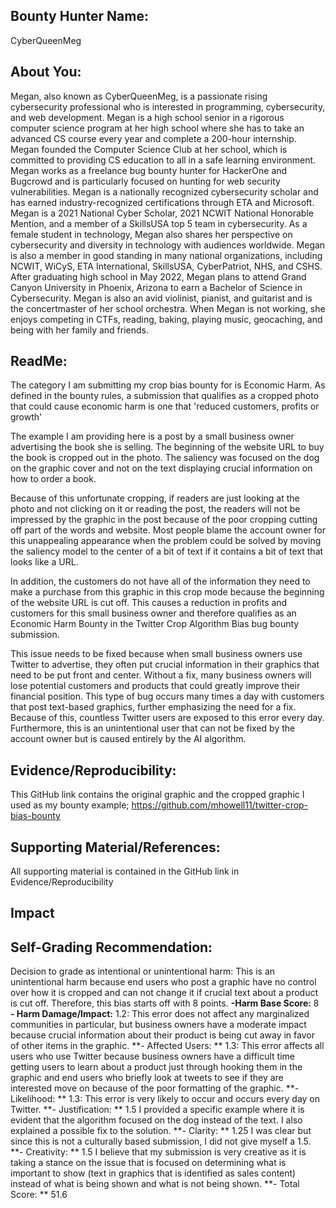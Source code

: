 ## Bounty Hunter Name:
CyberQueenMeg
## About You:
Megan, also known as CyberQueenMeg, is a passionate rising cybersecurity professional who is interested in programming, cybersecurity, and web development. Megan is a high school senior in a rigorous computer science program at her high school where she has to take an advanced CS course every year and complete a 200-hour internship. Megan founded the Computer Science Club at her school, which is committed to providing CS education to all in a safe learning environment. Megan works as a freelance bug bounty hunter for HackerOne and Bugcrowd and is particularly focused on hunting for web security vulnerabilities. Megan is a nationally recognized cybersecurity scholar and has earned industry-recognized certifications through ETA and Microsoft. Megan is a 2021 National Cyber Scholar, 2021 NCWIT National Honorable Mention, and a member of a SkillsUSA top 5 team in cybersecurity. As a female student in technology, Megan also shares her perspective on cybersecurity and diversity in technology with audiences worldwide. Megan is also a member in good standing in many national organizations, including NCWIT, WiCyS, ETA International, SkillsUSA, CyberPatriot, NHS, and CSHS. After graduating high school in May 2022, Megan plans to attend Grand Canyon University in Phoenix, Arizona to earn a Bachelor of Science in Cybersecurity. Megan is also an avid violinist, pianist, and guitarist and is the concertmaster of her school orchestra. When Megan is not working, she enjoys competing in CTFs, reading, baking, playing music, geocaching, and being with her family and friends.
## ReadMe:
The category I am submitting my crop bias bounty for is Economic Harm. As defined in the bounty rules, a submission that qualifies as a cropped photo that could cause economic harm is one that 'reduced customers, profits or growth'

The example I am providing here is a post by a small business owner advertising the book she is selling. The beginning of the website URL to buy the book is cropped out in the photo. The saliency was focused on the dog on the graphic cover and not on the text displaying crucial information on how to order a book. 

Because of this unfortunate cropping, if readers are just looking at the photo and not clicking on it or reading the post, the readers will not be impressed by the graphic in the post because of the poor cropping cutting off part of the words and website. Most people blame the account owner for this unappealing appearance when the problem could be solved by moving the saliency model to the center of a bit of text if it contains a bit of text that looks like a URL. 

 In addition, the customers do not have all of the information they need to make a purchase from this graphic in this crop mode because the beginning of the website URL is cut off. This causes a reduction in profits and customers for this small business owner and therefore qualifies as an Economic Harm Bounty in the Twitter Crop Algorithm Bias bug bounty submission.

This issue needs to be fixed because when small business owners use Twitter to advertise, they often put crucial information in their graphics that need to be put front and center. Without a fix, many business owners will lose potential customers and products that could greatly improve their financial position. This type of bug occurs many times a day with customers that post text-based graphics, further emphasizing the need for a fix. Because of this, countless Twitter users are exposed to this error every day. Furthermore, this is an unintentional user that can not be fixed by the account owner but is caused entirely by the AI algorithm.

## Evidence/Reproducibility:
This GitHub link contains the original graphic and the cropped graphic I used as my bounty example; https://github.com/mhowell11/twitter-crop-bias-bounty

## Supporting Material/References:
All supporting material is contained in the GitHub link in Evidence/Reproducibility

## Impact

## Self-Grading Recommendation: 
Decision to grade as intentional or unintentional harm: This is an unintentional harm because end users who post a graphic have no control over how it is cropped and can not change it if crucial text about a product is cut off. Therefore, this bias starts off with 8 points.
**-Harm Base Score:** 8
**- Harm Damage/Impact:** 1.2: This error does not affect any marginalized communities in particular, but business owners have a moderate impact because crucial information about their product is being cut away in favor of other items in the graphic.
**- Affected Users: ** 1.3: This error affects all users who use Twitter because business owners have a difficult time getting users to learn about a product just through hooking them in the graphic and end users who briefly look at tweets to see if they are interested move on because of the poor formatting of the graphic.
**- Likelihood: ** 1.3: This error is very likely to occur and occurs every day on Twitter. 
**- Justification: ** 1.5 I provided a specific example where it is evident that the algorithm focused on the dog instead of the text. I also explained a possible fix to the solution.
**- Clarity: ** 1.25  I was clear but since this is not a culturally based submission, I did not give myself a 1.5.
**- Creativity: ** 1.5  I believe that my submission is very creative as it is taking a stance on the issue that is focused on determining what is important to show (text in graphics that is identified as sales content) instead of what is being shown and what is not being shown.
**- Total Score: ** 51.6
